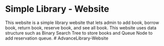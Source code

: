 ﻿# Simple Library - Website

This website is a simple library website that lets admin to add book, borrow book, return book, reserve book, and see all book. This website uses data structure such as Binary Search Tree to store books and Queue Node to add reservation queue.
#   A d v a n c e L i b r a r y - W e b s i t e  
 